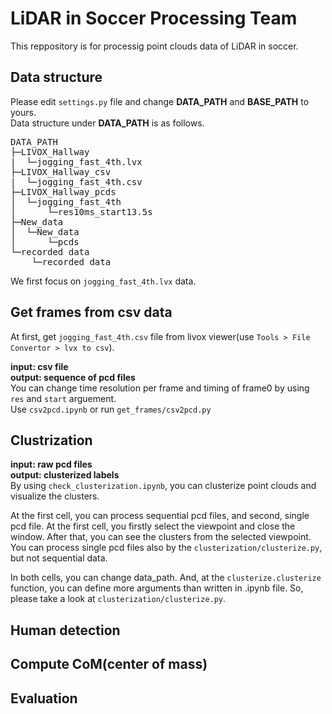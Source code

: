 # LiDAR in Soccer Processing Team
This reppository is for processig point clouds data of LiDAR in soccer.  
## Data structure
Please edit `settings.py` file and change __DATA_PATH__ and __BASE_PATH__ to yours.  
Data structure under __DATA_PATH__ is as follows.
<pre>
DATA_PATH
├─LIVOX_Hallway
|  └─jogging_fast_4th.lvx
├─LIVOX_Hallway_csv
|  └─jogging_fast_4th.csv
├─LIVOX_Hallway_pcds
│  └─jogging_fast_4th
│      └─res10ms_start13.5s
├─New_data
│  └─New_data
│      └─pcds
└─recorded data
    └─recorded data
</pre>
We first focus on `jogging_fast_4th.lvx` data.
## Get frames from csv data  
At first, get `jogging_fast_4th.csv` file from livox viewer(use `Tools > File Convertor > lvx to csv`).  

**input: csv file  
output: sequence of pcd files**  
You can change time resolution per frame and timing of frame0 by using `res` and `start` arguement.  
Use `csv2pcd.ipynb` or run `get_frames/csv2pcd.py`  

## Clustrization  
**input: raw pcd files  
output: clusterized labels**  
By using `check_clusterization.ipynb`, you can clusterize point clouds and visualize the clusters.  

At the first cell, you can process sequential pcd files, and second, single pcd file.
At the first cell, you firstly select the viewpoint and close the window. After that, you can see the clusters from the selected viewpoint.  
You can process single pcd files also by the `clusterization/clusterize.py`, but not sequential data.  

In both cells, you can change data_path. And, at the `clusterize.clusterize` function, you can define more arguments than written in .ipynb file. So, please take a look at `clusterization/clusterize.py`.

## Human detection
## Compute CoM(center of mass)
## Evaluation
